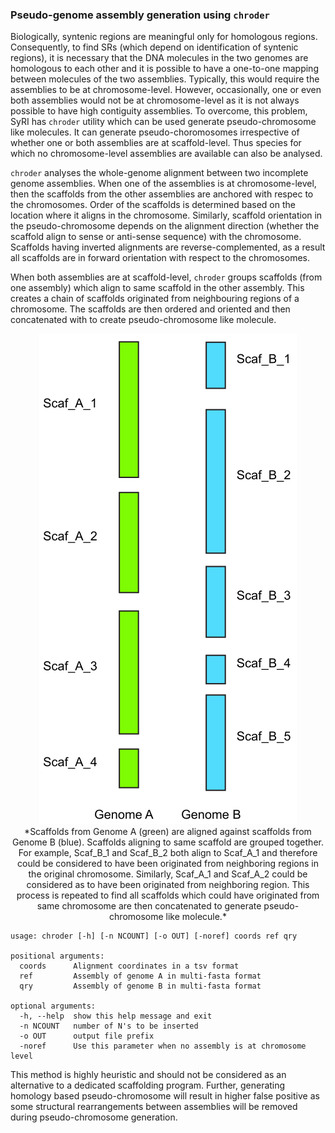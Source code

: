 ### Pseudo-genome assembly generation using `chroder`
Biologically, syntenic regions are meaningful only for homologous regions. Consequently, to find SRs (which depend on identification of syntenic regions), it is necessary that the DNA molecules in the two genomes are homologous to each other and it is possible to have a one-to-one mapping between molecules of the two assemblies. Typically, this would require the assemblies to be at chromosome-level. However, occasionally, one or even both assemblies would not be at chromosome-level as it is not always possible to have high contiguity assemblies. To overcome, this problem, SyRI has `chroder` utility which can be used generate pseudo-chromosome like molecules. It can generate pseudo-choromosomes irrespective of whether one or both assemblies are at scaffold-level. Thus species for which no chromosome-level assemblies are available can also be analysed.

`chroder` analyses the whole-genome alignment between two incomplete genome assemblies. When one of the assemblies is at chromosome-level, then the scaffolds from the other assemblies are anchored with respec to the chromosomes. Order of the scaffolds is determined based on the location where it aligns in the chromosome. Similarly, scaffold orientation in the pseudo-chromosome depends on the alignment direction (whether the scaffold align to sense or anti-sense sequence) with the chromosome. Scaffolds having inverted alignments are reverse-complemented, as a result all scaffolds are in forward orientation with respect to the chromosomes.

When both assemblies are at scaffold-level, `chroder` groups scaffolds (from one assembly) which align to same scaffold in the other assembly. This creates a chain of scaffolds originated from neighbouring regions of a chromosome. The scaffolds are then ordered and oriented and then concatenated with to create pseudo-chromosome like molecule.

<p align='center'>
<img src='chroder.svg' alt>
<br />
*Scaffolds from Genome A (green) are aligned against scaffolds from Genome B (blue). Scaffolds aligning to same scaffold are grouped together. For example, Scaf_B_1 and Scaf_B_2 both align to Scaf_A_1 and therefore could be considered to have been originated from neighboring regions in the original chromosome. Similarly, Scaf_A_1 and Scaf_A_2 could be considered as to have been originated from neighboring region. This process is repeated to find all scaffolds which could have originated from same chromosome are then concatenated to generate pseudo-chromosome like molecule.*
</p>

```
usage: chroder [-h] [-n NCOUNT] [-o OUT] [-noref] coords ref qry

positional arguments:
  coords      Alignment coordinates in a tsv format
  ref         Assembly of genome A in multi-fasta format
  qry         Assembly of genome B in multi-fasta format

optional arguments:
  -h, --help  show this help message and exit
  -n NCOUNT   number of N's to be inserted
  -o OUT      output file prefix
  -noref      Use this parameter when no assembly is at chromosome level
```

This method is highly heuristic and should not be considered as an alternative to a dedicated scaffolding program. Further, generating homology based pseudo-chromosome will result in higher false positive as some structural rearrangements between assemblies will be removed during pseudo-chromosome generation.